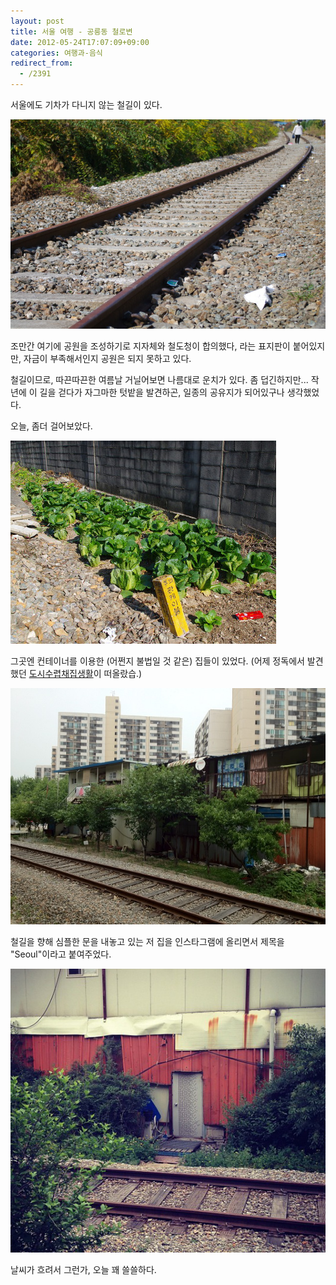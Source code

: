 ```yaml
---
layout: post
title: 서울 여행 - 공릉동 철로변
date: 2012-05-24T17:07:09+09:00
categories: 여행과-음식
redirect_from:
  - /2391
---
```




서울에도 기차가 다니지 않는 철길이 있다.

![ ](/assets/media/uploads_2012_05_cfile3.uf_.1112D13D4FBDE9751B3EF0.jpg)

조만간 여기에 공원을 조성하기로 지자체와 철도청이 합의했다, 라는 표지판이 붙어있지만, 자금이 부족해서인지 공원은 되지 못하고 있다.

철길이므로, 따끈따끈한 여름날 거닐어보면 나름대로 운치가 있다. 좀 덥긴하지만... 작년에 이 길을 걷다가 자그마한 텃밭을 발견하곤, 일종의 공유지가 되어있구나 생각했었다.

 

오늘, 좀더 걸어보았다.

 

![ ](/assets/media/uploads_2012_05_cfile9.uf_.111E864A4FBDE9AD40295B.jpg)

 

그곳엔 컨테이너를 이용한 (어쩐지 불법일 것 같은) 집들이 있었다. (어제 정독에서 발견했던 <a href="http://blog.naver.com/PostView.nhn?blogId=mnwn2000&amp;logNo=130117792382" target="_blank">도시수렵채집생활</a>이 떠올랐습.)

 

![ ](/assets/media/uploads_2012_05_cfile1.uf_.151D814A4FBDE4970D3C2C.jpg)

철길을 향해 심플한 문을 내놓고 있는 저 집을 인스타그램에 올리면서 제목을 "Seoul"이라고 붙여주었다.

 

![ ](/assets/media/uploads_2012_05_cfile9.uf_.1904CC484FBDE7750FD903.jpg)

날씨가 흐려서 그런가, 오늘 꽤 쓸쓸하다.
